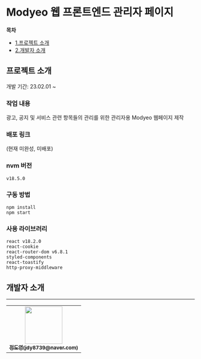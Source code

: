 # Modyeo 웹 프론트엔드 관리자 페이지

**목차**

- [1.프로젝트 소개](#프로젝트-소개)
- [2.개발자 소개](#개발자-소개)

## 프로젝트 소개

개발 기간: 23.02.01 ~

### 작업 내용

광고, 공지 및 서비스 관련 항목들의 관리를 위한 관리자용 Modyeo 웹페이지 제작

### 배포 링크

(현재 미완성, 미배포)

### nvm 버전

```tsx
v18.5.0
```

### 구동 방법

```tsx
npm install
npm start
```

### 사용 라이브러리

```tsx
react v18.2.0
react-cookie
react-router-dom v6.8.1
styled-components
react-toastify
http-proxy-middleware
```

## 개발자 소개

---

<table>
  <tbody>
    <tr>
      <td align="center"><a href="https://github.com/jdy8739"><img src="https://avatars.githubusercontent.com/u/83811826?v=4" width="100px;" alt=""/><br /><sub><b>정도영(jdy8739@naver.com)</b></sub></a><br /></td>
    <tr/>
  </tbody>
</table>
